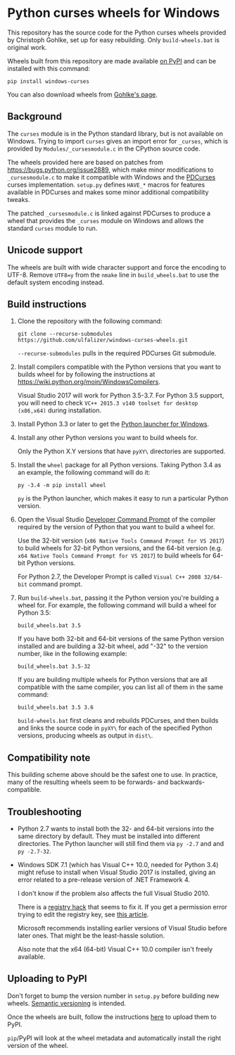 Python curses wheels for Windows
================================

This repository has the source code for the Python curses wheels provided by
Christoph Gohlke, set up for easy rebuilding. Only `build-wheels.bat` is
original work.

Wheels built from this repository are made available
[on PyPI](https://pypi.org/project/windows-curses/) and can be installed
with this command:

    pip install windows-curses

You can also download wheels from
[Gohlke's page](https://www.lfd.uci.edu/~gohlke/pythonlibs/#curses).

Background
----------

The `curses` module is in the Python standard library, but is not available on
Windows. Trying to import `curses` gives an import error for `_curses`, which
is provided by `Modules/_cursesmodule.c` in the CPython source code.

The wheels provided here are based on patches from
https://bugs.python.org/issue2889, which make minor modifications to
`_cursesmodule.c` to make it compatible with Windows and the
[PDCurses](https://pdcurses.sourceforge.io) curses implementation.  `setup.py`
defines `HAVE_*` macros for features available in PDCurses and makes some minor
additional compatibility tweaks.

The patched `_cursesmodule.c` is linked against PDCurses to produce a wheel
that provides the `_curses` module on Windows and allows the standard `curses`
module to run.

Unicode support
---------------

The wheels are built with wide character support and force the encoding to
UTF-8. Remove `UTF8=y` from the `nmake` line in `build_wheels.bat` to use the
default system encoding instead.

Build instructions
------------------

 1. Clone the repository with the following command:

        git clone --recurse-submodules https://github.com/ulfalizer/windows-curses-wheels.git

    `--recurse-submodules` pulls in the required PDCurses Git submodule.

 2. Install compilers compatible with the Python versions that you want to
    builds wheel for by following the instructions at
    https://wiki.python.org/moin/WindowsCompilers.

    Visual Studio 2017 will work for Python 3.5-3.7. For Python 3.5 support,
    you will need to check `VC++ 2015.3 v140 toolset for desktop (x86,x64)`
    during installation.

 3. Install Python 3.3 or later to get
    the [Python launcher for Windows](https://docs.python.org/3/using/windows.html#launcher).

 4. Install any other Python versions you want to build wheels for.

    Only the Python X.Y versions that have `pyXY\` directories are supported.

 5. Install the `wheel` package for all Python versions. Taking Python 3.4
    as an example, the following command will do it:

        py -3.4 -m pip install wheel

    `py` is the Python launcher, which makes it easy to run a particular Python
    version.

 6. Open the Visual Studio
    [Developer Command Prompt](https://docs.microsoft.com/en-us/dotnet/framework/tools/developer-command-prompt-for-vs)
    of the compiler required by the version of Python that you want to build
    a wheel for.

    Use the 32-bit version (`x86 Native Tools Command Prompt for VS 2017`) to build wheels for 32-bit
    Python versions, and the 64-bit version (e.g.
    `x64 Native Tools Command Prompt for VS 2017`) to build wheels for 64-bit Python versions.

    For Python 2.7, the Developer Prompt is called `Visual C++ 2008 32/64-bit` command prompt.

 7. Run `build-wheels.bat`, passing it the Python version you're building a
    wheel for. For example, the following command will build a wheel for
    Python 3.5:

        build_wheels.bat 3.5

    If you have both 32-bit and 64-bit versions of the same Python version
    installed and are building a 32-bit wheel, add "-32" to the version
    number, like in the following example:

        build_wheels.bat 3.5-32

    If you are building multiple wheels for Python versions that are all
    compatible with the same compiler, you can list all of them in the same
    command:

        build_wheels.bat 3.5 3.6

    `build-wheels.bat` first cleans and rebuilds PDCurses, and then builds and
    links the source code in `pyXY\` for each of the specified Python versions,
    producing wheels as output in `dist\`.

Compatibility note
------------------

This building scheme above should be the safest one to use. In practice, many
of the resulting wheels seem to be forwards- and backwards-compatible.

Troubleshooting
---------------

 - Python 2.7 wants to install both the 32- and 64-bit versions into the same
   directory by default. They must be installed into different directories.
   The Python launcher will still find them via `py -2.7` and and `py -2.7-32`.

 - Windows SDK 7.1 (which has Visual C++ 10.0, needed for Python 3.4) might
   refuse to install when Visual Studio 2017 is installed, giving an error
   related to a pre-release version of .NET Framework 4.

   I don't know if the problem also affects the full Visual Studio 2010.

   There is a
   [registry hack](https://stackoverflow.com/questions/31455926/windows-sdk-7-1-setup-failure)
   that seems to fix it. If you get a permission error trying to edit the registry
   key, see
   [this article](https://www.howtogeek.com/262464/how-to-gain-full-permissions-to-edit-protected-registry-keys/).

   Microsoft recommends installing earlier versions of Visual Studio before
   later ones. That might be the least-hassle solution.

   Also note that the x64 (64-bit) Visual C++ 10.0 compiler isn't freely
   available.

Uploading to PyPI
-----------------

Don't forget to bump the version number in `setup.py` before building new
wheels. [Semantic versioning](https://semver.org/) is intended.

Once the wheels are built, follow the instructions
[here](https://packaging.python.org/tutorials/distributing-packages/#uploading-your-project-to-pypi)
to upload them to PyPI.

`pip`/PyPI will look at the wheel metadata and automatically install the right
version of the wheel.
